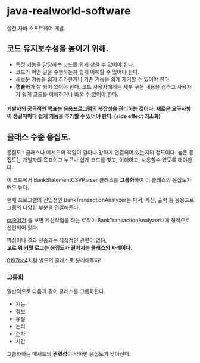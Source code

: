 # java-realworld-software
실전 자바 소프트웨어 개발

## 코드 유지보수성을 높이기 위해.
- 특정 기능을 담당하는 코드를 쉽게 찾을 수 있어야 한다.
- 코드가 어떤 일을 수행하는지 쉽게 이해할 수 있어야 한다.
- 새로운 기능을 쉽게 추가한거나 기존 기능을 쉽게 제거할 수 있어야 한다.
- **캡슐화**가 잘 되어 있어야 한다. 코드 사용자에게는 세부 구현 내용을 감추고 사용자가 쉽게 코드를 이해하거나 바꿀 수 있어야 한다.


#### 개발자의 궁극적인 목표는 응용프로그램의 복잡성을 관리하는 것이다. 새로운 요구사항이 생길때마다 쉽게 기능을 추가할 수 있어야 한다. (side effect 최소화)


## 클래스 수준 응집도.
응집도 : 클래스나 메서드의 책임이 얼마나 강하게 연결되어 있는지의 정도이다. 높은 응집도는 개발자의 목표이고 누구나 쉽게 코드를 찾고, 이해하고, 사용할수 있도록 해야한다.

이 코드에서 BankStatementCSVParser 클래스를 **그룹화**하여 이 클래스의 응집도가 매우 높다.


현재 프로그램의 진입점인 BankTransactionAnalyzer는 파서, 계산, 출력 등 응용프로그램의 다양한 부분을 연결해준다.

[cd90f7f](https://github.com/ehdtjs0612/java-realworld-software/commit/cd90f7fb2d856b67e08a9fe81cbcabe1788b395d) 을 보면 계산작업을 하는 로직이 BankTransactionAnalyzer내에 정적으로 선언되어 있다.

파싱이나 결과 전송과는 직접적인 관련이 없음,  
**고로 위 커밋 로그는 응집도가 떨어지는 클래스의 사례이다.**

[0197bc4](https://github.com/ehdtjs0612/java-realworld-software/commit/0197bc497a236937766e235621747d4a5a1079f1)처럼 별도의 클래스로 분리해주자!

### 그룹화
일반적으로 다음과 같이 클래스를 그룹화한다.
- 기능
- 정보
- 유틸
- 논리
- 순차
- 시간

그룹화하는 메서드의 **관련성**이 약하면 응집도가 낮아진다.
